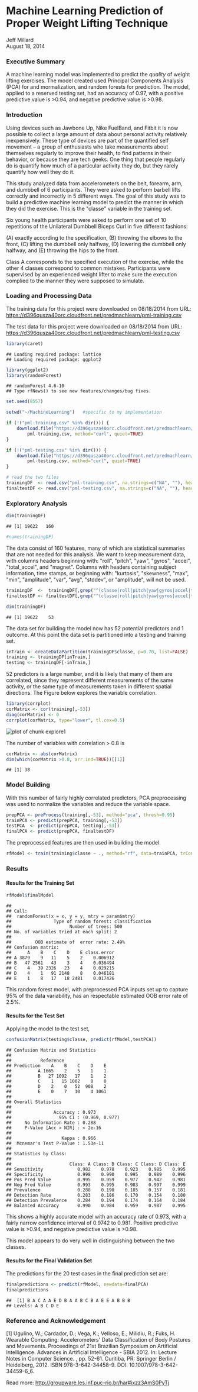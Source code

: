# Machine Learning Prediction of Proper Weight Lifting Technique
Jeff Millard  
August 18, 2014  
### Executive Summary

A  machine learning model was implemented to predict the *_quality_* of weight lifting exercises.  The model created used Principal Components Analysis (PCA) for 
and mormalization, and random forests for prediction.  The model, applied to a reserved testing set, had an accuracy of 0.97, with a positive predictive value is >0.94, and negative predictive value is >0.98.  

### Introduction

Using devices such as Jawbone Up, Nike FuelBand, and Fitbit it is now possible to collect a large amount of data about personal activity relatively inexpensively. These type of devices are part of the quantified self movement – a group of enthusiasts who take measurements about themselves regularly to improve their health, to find patterns in their behavior, or because they are tech geeks. One thing that people regularly do is quantify how much of a particular activity they do, but they rarely quantify how well they do it. 

This study analyzed data from accelerometers on the belt, forearm, arm, and dumbbell of 6 participants. They were asked to perform barbell lifts correctly and incorrectly in 5 different ways. The goal of this study was to build a predictive machine learning model to predict the manner in which they did the exercise. This is the "classe" variable in the training set.

Six young health participants were asked to perform one set of 10 repetitions of the Unilateral Dumbbell Biceps Curl in five different fashions: 

(A) exactly according to the specification, 
(B) throwing the elbows to the front, 
(C) lifting the dumbbell only halfway, 
(D) lowering the dumbbell only halfway, and 
(E) throwing the hips to the front.

Class A corresponds to the specified execution of the exercise, while the other 4 classes correspond to common mistakes. Participants were supervised by an experienced weight lifter to make sure the execution complied to the manner they were supposed to simulate.

### Loading and Processing Data

The training data for this project were downloaded on 08/18/2014 from URL: 
https://d396qusza40orc.cloudfront.net/predmachlearn/pml-training.csv

The test data for this project were downloaded on 08/18/2014 from URL: 
https://d396qusza40orc.cloudfront.net/predmachlearn/pml-testing.csv


```r
library(caret)
```

```
## Loading required package: lattice
## Loading required package: ggplot2
```

```r
library(ggplot2)
library(randomForest)
```

```
## randomForest 4.6-10
## Type rfNews() to see new features/changes/bug fixes.
```

```r
set.seed(8557)

setwd("~/MachineLearning")   #specific to my implementation

if (!("pml-training.csv" %in% dir())) {
    download.file("https://d396qusza40orc.cloudfront.net/predmachlearn/pml-training.csv", 
        pml-training.csv, method="curl", quiet=TRUE)
}

if (!("pml-testing.csv" %in% dir())) {
    download.file("https://d396qusza40orc.cloudfront.net/predmachlearn/pml-testing.csv", 
        pml-testing.csv, method="curl", quiet=TRUE)
}

# read the two files
trainingDF  <- read.csv("pml-training.csv", na.strings=c("NA", ""), header=TRUE)
finaltestDF <- read.csv("pml-testing.csv", na.strings=c("NA", ""), header=TRUE)
```

### Exploratory Analysis


```r
dim(trainingDF)
```

```
## [1] 19622   160
```

```r
#names(trainingDF)
```

The data consist of 160 features, many of which are statistical summaries that are not needed for this analysis.  We want to keep measurement data, with columns headers beginning with: "roll", "pitch", "yaw", "gyros", "accel", "total_accel", and "magnet".  Columns with headers containing subject information, time stamps, or beginning with: "kurtosis", "skewness", "max", "min", "amplitude", "var", "avg", "stddev", or "amplitude", will not be used.


```r
trainingDF  <-  trainingDF[,grep("^(classe|roll|pitch|yaw|gyros|accel|total_accel|magnet)", names(trainingDF))]
finaltestDF <- finaltestDF[,grep("^(classe|roll|pitch|yaw|gyros|accel|total_accel|magnet)", names(finaltestDF))]

dim(trainingDF)
```

```
## [1] 19622    53
```

The data set for building the model now has 52 potential predictors and 1 outcome.  At this point the data set is partitioned into a testing and training set.


```r
inTrain <- createDataPartition(trainingDF$classe, p=0.70, list=FALSE)
training <- trainingDF[inTrain,]
testing <- trainingDF[-inTrain,]
```

52 predictors is a large number, and it is likely that many of them are correlated, since they represent different measurements of the same activity, or the same type of measurements taken in different spatial directions. The Figure below explores the variable correlation.


```r
library(corrplot)
corMatrix <- cor(training[,-53])
diag(corMatrix) <- 0
corrplot(corMatrix, type="lower", tl.cex=0.5)
```

![plot of chunk explore1](./ActivityRecognition_files/figure-html/explore1.png) 

The number of variables with correlation > 0.8 is

```r
corMatrix <- abs(corMatrix)
dim(which(corMatrix >0.8, arr.ind=TRUE))[[1]]
```

```
## [1] 38
```

### Model Building

With this number of fairly highly correlated predictors, PCA preprocessing was used to normalize the variables and reduce the variable space.


```r
prepPCA <- preProcess(training[,-53], method="pca", thresh=0.95)
trainPCA <- predict(prepPCA, training[,-53])
testPCA  <- predict(prepPCA, testing[,-53])
finalPCA <- predict(prepPCA, finaltestDF)
```

The preprocessed features are then used in building the model.


```r
rfModel <- train(training$classe ~ ., method="rf", data=trainPCA, trControl = trainControl(method = "cv", number = 4))
```

### Results

#### Results for the Training Set


```r
rfModel$finalModel
```

```
## 
## Call:
##  randomForest(x = x, y = y, mtry = param$mtry) 
##                Type of random forest: classification
##                      Number of trees: 500
## No. of variables tried at each split: 2
## 
##         OOB estimate of  error rate: 2.49%
## Confusion matrix:
##      A    B    C    D    E class.error
## A 3879    9   11    5    2    0.006912
## B   47 2561   43    3    4    0.036494
## C    4   39 2326   23    4    0.029215
## D    4    1   91 2148    8    0.046181
## E    1    8   17   18 2481    0.017426
```

This random forest model, with preprocessed PCA inputs set up to capture 95% of the data variability, has an respectable estimated OOB error rate of 2.5%.  

#### Results for the Test Set

Applying the model to the test set, 


```r
confusionMatrix(testing$classe, predict(rfModel,testPCA))
```

```
## Confusion Matrix and Statistics
## 
##           Reference
## Prediction    A    B    C    D    E
##          A 1665    2    5    1    1
##          B   27 1092   17    1    2
##          C    1   15 1002    8    0
##          D    2    0   52  908    2
##          E    0    7   10    4 1061
## 
## Overall Statistics
##                                         
##                Accuracy : 0.973         
##                  95% CI : (0.969, 0.977)
##     No Information Rate : 0.288         
##     P-Value [Acc > NIR] : < 2e-16       
##                                         
##                   Kappa : 0.966         
##  Mcnemar's Test P-Value : 1.53e-11      
## 
## Statistics by Class:
## 
##                      Class: A Class: B Class: C Class: D Class: E
## Sensitivity             0.982    0.978    0.923    0.985    0.995
## Specificity             0.998    0.990    0.995    0.989    0.996
## Pos Pred Value          0.995    0.959    0.977    0.942    0.981
## Neg Pred Value          0.993    0.995    0.983    0.997    0.999
## Prevalence              0.288    0.190    0.185    0.157    0.181
## Detection Rate          0.283    0.186    0.170    0.154    0.180
## Detection Prevalence    0.284    0.194    0.174    0.164    0.184
## Balanced Accuracy       0.990    0.984    0.959    0.987    0.995
```

This shows a highly accurate model with an accuracy rate of 0.973, with a fairly narrow confidence interval of 0.9742 to 0.981.  Positive predictive value is >0.94, and negative predictive value is >0.98.  

This model appears to do very well in distinguishing between the two classes. 

#### Results for the Final Validation Set

The predictions for the 20 test cases in the final prediction set are:


```r
finalpredictions <- predict(rfModel, newdata=finalPCA)
finalpredictions
```

```
##  [1] B A C A A E D B A A B C B A E E A B B B
## Levels: A B C D E
```

### Reference and Acknowledgement

[1] Ugulino, W.; Cardador, D.; Vega, K.; Velloso, E.; Milidiu, R.; Fuks, H. Wearable Computing: Accelerometers' Data Classification of Body Postures and Movements. Proceedings of 21st Brazilian Symposium on Artificial Intelligence. Advances in Artificial Intelligence - SBIA 2012. In: Lecture Notes in Computer Science. , pp. 52-61. Curitiba, PR: Springer Berlin / Heidelberg, 2012. ISBN 978-3-642-34458-9. DOI: 10.1007/978-3-642-34459-6_6. 

Read more: http://groupware.les.inf.puc-rio.br/har#ixzz3AmS0PyTj
